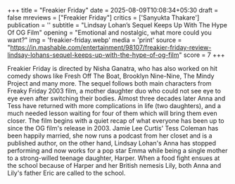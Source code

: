 +++
title = "Freakier Friday"
date = 2025-08-09T10:08:34+05:30
draft = false
mreviews = ["Freakier Friday"]
critics = ['Sanyukta Thakare']
publication = ''
subtitle = "Lindsay Lohan’s Sequel Keeps Up With The Hype Of OG Film"
opening = "Emotional and nostalgic, what more could you want?"
img = 'freakier-friday.webp'
media = 'print'
source = "https://in.mashable.com/entertainment/98107/freakier-friday-review-lindsay-lohans-sequel-keeps-up-with-the-hype-of-og-film"
score = 7
+++

Freakier Friday is directed by Nisha Ganatra, who has also worked on hit comedy shows like Fresh Off The Boat, Brooklyn Nine-Nine, The Mindy Project and many more. The sequel follows both main characters from Freaky Friday 2003 film, a mother daughter duo who could not see eye to eye even after switching their bodies. Almost three decades later Anna and Tess have returned with more complications in life (two daughters), and a much needed lesson waiting for four of them which will bring them even closer. The film begins with a quiet recap of what everyone has been up to since the OG film's release in 2003. Jamie Lee Curtis' Tess Coleman has been happily married, she now runs a podcast from her closet and is a published author, on the other hand, Lindsay Lohan's Anna has stopped performing and now works for a pop star Emma while being a single mother to a strong-willed teenage daughter, Harper. When a food fight ensues at the school because of Harper and her British nemesis Lily, both Anna and Lily's father Eric are called to the school.
